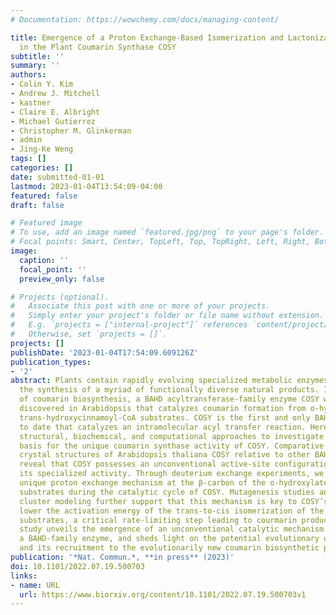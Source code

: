 ```yaml
---
# Documentation: https://wowchemy.com/docs/managing-content/

title: Emergence of a Proton Exchange-Based Isomerization and Lactonization Mechanism
  in the Plant Coumarin Synthase COSY
subtitle: ''
summary: ''
authors:
- Colin Y. Kim
- Andrew J. Mitchell
- kastner
- Claire E. Albright
- Michael Gutierrez
- Christopher M. Glinkerman
- admin
- Jing-Ke Weng
tags: []
categories: []
date: submitted-01-01
lastmod: 2023-01-04T13:54:09-04:00
featured: false
draft: false

# Featured image
# To use, add an image named `featured.jpg/png` to your page's folder.
# Focal points: Smart, Center, TopLeft, Top, TopRight, Left, Right, BottomLeft, Bottom, BottomRight.
image:
  caption: ''
  focal_point: ''
  preview_only: false

# Projects (optional).
#   Associate this post with one or more of your projects.
#   Simply enter your project's folder or file name without extension.
#   E.g. `projects = ["internal-project"]` references `content/project/deep-learning/index.md`.
#   Otherwise, set `projects = []`.
projects: []
publishDate: '2023-01-04T17:54:09.609126Z'
publication_types:
- '2'
abstract: Plants contain rapidly evolving specialized metabolic enzymes to support
  the synthesis of a myriad of functionally diverse natural products. In the case
  of coumarin biosynthesis, a BAHD acyltransferase-family enzyme COSY was recently
  discovered in Arabidopsis that catalyzes coumarin formation from o-hydroxylated
  trans-hydroxycinnamoyl-CoA substrates. COSY is the first and only BAHD enzyme known
  to date that catalyzes an intramolecular acyl transfer reaction. Here we combine
  structural, biochemical, and computational approaches to investigate the mechanistic
  basis for the unique coumarin synthase activity of COSY. Comparative analyses of
  crystal structures of Arabidopsis thaliana COSY relative to other BAHD proteins
  reveal that COSY possesses an unconventional active-site configuration adapted to
  its specialized activity. Through deuterium exchange experiments, we discover a
  unique proton exchange mechanism at the β-carbon of the o-hydroxylated trans-hydroxycinnamoyl-CoA
  substrates during the catalytic cycle of COSY. Mutagenesis studies and quantum mechanical
  cluster modeling further support that this mechanism is key to COSY’s ability to
  lower the activation energy of the trans-to-cis isomerization of the hydroxycinnamoyl-CoA
  substrates, a critical rate-limiting step leading to courmarin production. This
  study unveils the emergence of an unconventional catalytic mechanism mediated by
  a BAHD-family enzyme, and sheds light on the potential evolutionary origin of COSY
  and its recruitment to the evolutionarily new coumarin biosynthetic pathway in eudicots.
publication: '*Nat. Commun.*, **in press** (2023)'
doi: 10.1101/2022.07.19.500703
links:
- name: URL
  url: https://www.biorxiv.org/content/10.1101/2022.07.19.500703v1
---
```


